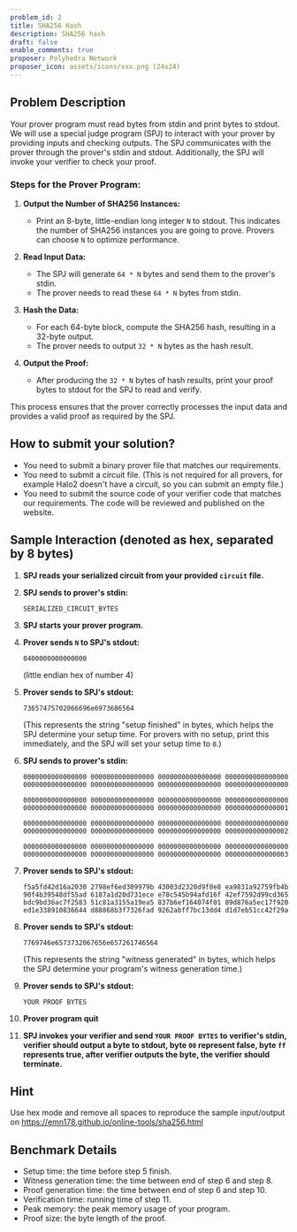 ```yaml
---
problem_id: 2
title: SHA256 Hash 
description: SHA256 hash
draft: false
enable_comments: true
proposer: Polyhedra Network
proposer_icon: assets/icons/xxx.png (24x24)
---
```


## Problem Description

Your prover program must read bytes from stdin and print bytes to stdout. We will use a special judge program (SPJ) to interact with your prover by providing inputs and checking outputs. The SPJ communicates with the prover through the prover's stdin and stdout. Additionally, the SPJ will invoke your verifier to check your proof.

### Steps for the Prover Program:

1. **Output the Number of SHA256 Instances:**
   - Print an 8-byte, little-endian long integer `N` to stdout. This indicates the number of SHA256 instances you are going to prove. Provers can choose `N` to optimize performance.

2. **Read Input Data:**
   - The SPJ will generate `64 * N` bytes and send them to the prover's stdin.
   - The prover needs to read these `64 * N` bytes from stdin.

3. **Hash the Data:**
   - For each 64-byte block, compute the SHA256 hash, resulting in a 32-byte output.
   - The prover needs to output `32 * N` bytes as the hash result.

4. **Output the Proof:**
   - After producing the `32 * N` bytes of hash results, print your proof bytes to stdout for the SPJ to read and verify.

This process ensures that the prover correctly processes the input data and provides a valid proof as required by the SPJ.

## How to submit your solution?
- You need to submit a binary prover file that matches our requirements.
- You need to submit a circuit file. (This is not required for all provers, for example Halo2 doesn't have a circuit, so you can submit an empty file.)
- You need to submit the source code of your verifier code that matches our requirements. The code will be reviewed and published on the website.

## Sample Interaction (denoted as hex, separated by 8 bytes)

1. **SPJ reads your serialized circuit from your provided `circuit` file.**

2. **SPJ sends to prover's stdin:**

   ```
   SERIALIZED_CIRCUIT_BYTES
   ```

3. **SPJ starts your prover program.**

4. **Prover sends `N` to SPJ's stdout:**

   ```
   0400000000000000
   ```
   (little endian hex of number 4) 


5. **Prover sends to SPJ's stdout:**

   ```
   73657475702066696e6973686564
   ```

   (This represents the string "setup finished" in bytes, which helps the SPJ determine your setup time. For provers with no setup, print this immediately, and the SPJ will set your setup time to `0`.)

6. **SPJ sends to prover's stdin:**

   ```
   0000000000000000 0000000000000000 0000000000000000 0000000000000000
   0000000000000000 0000000000000000 0000000000000000 0000000000000000

   0000000000000000 0000000000000000 0000000000000000 0000000000000000
   0000000000000000 0000000000000000 0000000000000000 0000000000000001

   0000000000000000 0000000000000000 0000000000000000 0000000000000000
   0000000000000000 0000000000000000 0000000000000000 0000000000000002

   0000000000000000 0000000000000000 0000000000000000 0000000000000000
   0000000000000000 0000000000000000 0000000000000000 0000000000000003
   ```

7. **Prover sends to SPJ's stdout:**

   ```
   f5a5fd42d16a2030 2798ef6ed309979b 43003d2320d9f0e8 ea9831a92759fb4b
   90f4b39548df55ad 6187a1d20d731ece e78c545b94afd16f 42ef7592d99cd365
   bdc9bd36ac7f2583 51c81a3155a19ea5 837b6ef164074f01 89d876a5ec17f920
   ed1e338910836644 d88868b3f7326fad 9262abff7bc13dd4 d1d7eb51cc42f29a
   ```

8. **Prover sends to SPJ's stdout:**

   ```
   7769746e6573732067656e657261746564
   ```

   (This represents the string "witness generated" in bytes, which helps the SPJ determine your program's witness generation time.)

9. **Prover sends to SPJ's stdout:**

   ```
   YOUR PROOF BYTES
   ```
10. **Prover program quit**

11. **SPJ invokes your verifier and send `YOUR PROOF BYTES` to verifier's stdin, verifier should output a byte to stdout, byte `00` represent false, byte `ff` represents true, after verifier outputs the byte, the verifier should terminate.**

## Hint
Use hex mode and remove all spaces to reproduce the sample input/output on https://emn178.github.io/online-tools/sha256.html

## Benchmark Details
- Setup time: the time before step 5 finish.
- Witness generation time: the time between end of step 6 and step 8.
- Proof generation time: the time between end of step 6 and step 10.
- Verification time: running time of step 11.
- Peak memory: the peak memory usage of your program.
- Proof size: the byte length of the proof.